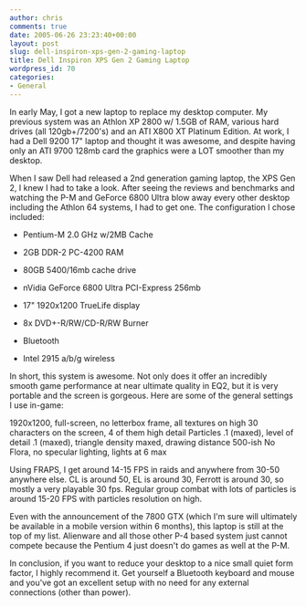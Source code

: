 ```yaml
---
author: chris
comments: true
date: 2005-06-26 23:23:40+00:00
layout: post
slug: dell-inspiron-xps-gen-2-gaming-laptop
title: Dell Inspiron XPS Gen 2 Gaming Laptop
wordpress_id: 70
categories:
- General
---
```


In early May, I got a new laptop to replace my desktop computer. My previous system was an Athlon XP 2800 w/ 1.5GB of RAM, various hard drives (all 120gb+/7200's) and an ATI X800 XT Platinum Edition. At work, I had a Dell 9200 17" laptop and thought it was awesome, and despite having only an ATI 9700 128mb card the graphics were a LOT smoother than my desktop.

When I saw Dell had released a 2nd generation gaming laptop, the XPS Gen 2, I knew I had to take a look. After seeing the reviews and benchmarks and watching the P-M and GeForce 6800 Ultra blow away every other desktop including the Athlon 64 systems, I had to get one. The configuration I chose included:




	
  * Pentium-M 2.0 GHz w/2MB Cache

	
  * 2GB DDR-2 PC-4200 RAM

	
  * 80GB 5400/16mb cache drive

	
  * nVidia GeForce 6800 Ultra PCI-Express 256mb

	
  * 17" 1920x1200 TrueLife display

	
  * 8x DVD+-R/RW/CD-R/RW Burner

	
  * Bluetooth

	
  * Intel 2915 a/b/g wireless



In short, this system is awesome. Not only does it offer an incredibly smooth game performance at near ultimate quality in EQ2, but it is very portable and the screen is gorgeous. Here are some of the general settings I use in-game:

1920x1200, full-screen, no letterbox frame, all textures on high
30 characters on the screen, 4 of them high detail
Particles .1 (maxed), level of detail .1 (maxed), triangle density maxed, drawing distance 500-ish
No Flora, no specular lighting, lights at 6 max

Using FRAPS, I get around 14-15 FPS in raids and anywhere from 30-50 anywhere else. CL is around 50, EL is around 30, Ferrott is around 30, so mostly a very playable 30 fps. Regular group combat with lots of particles is around 15-20 FPS with particles resolution on high.

Even with the announcement of the 7800 GTX (which I'm sure will ultimately be available in a mobile version within 6 months), this laptop is still at the top of my list. Alienware and all those other P-4 based system just cannot compete because the Pentium 4 just doesn't do games as well at the P-M.

In conclusion, if you want to reduce your desktop to a nice small quiet form factor, I highly recommend it. Get yourself a Bluetooth keyboard and mouse and you've got an excellent setup with no need for any external connections (other than power).

